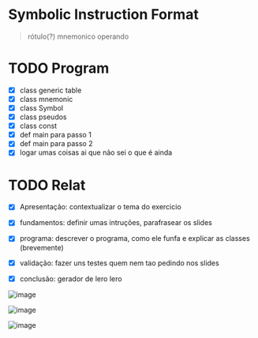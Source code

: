 # Symbolic Instruction Format
> rótulo(?) mnemonico operando

# TODO Program
- [x] class generic table
- [x] class mnemonic
- [x] class Symbol
- [X] class pseudos
- [X] class const
- [X] def main para passo 1
- [X] def main para passo 2
- [X] logar umas coisas ai que não sei o que é ainda

# TODO Relat
- [X] Apresentação: contextualizar o tema do exercicio
- [X] fundamentos: definir umas intruções, parafrasear os slides
- [X] programa:  descrever o programa, como ele funfa e explicar as classes (brevemente)
- [X] validação: fazer uns testes quem nem tao pedindo nos slides
- [X] conclusão: gerador de lero lero


![image](https://user-images.githubusercontent.com/39070505/127055089-e1a5f01e-9185-469a-b7aa-09c89efbef78.png)

![image](https://user-images.githubusercontent.com/39070505/127055202-a42ea1c8-3d2e-4798-855e-a9aa2b2d02ed.png)

![image](https://user-images.githubusercontent.com/39070505/127055262-fb13705c-ce11-41e3-aa07-cf2a65a6f0a3.png)
